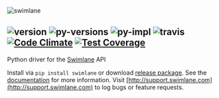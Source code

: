 ![swimlane](https://raw.githubusercontent.com/swimlane/swimlane-python/master/docs/logo.png)

![version](https://img.shields.io/pypi/v/swimlane.svg) ![py-versions](https://img.shields.io/pypi/pyversions/swimlane.svg) ![py-impl](https://img.shields.io/pypi/implementation/swimlane.svg) ![travis](https://travis-ci.org/swimlane/swimlane-python.svg?branch=master) [![Code Climate](https://codeclimate.com/github/swimlane/swimlane-python/badges/gpa.svg)](https://codeclimate.com/github/swimlane/swimlane-python) [![Test Coverage](https://codeclimate.com/github/swimlane/swimlane-python/badges/coverage.svg)](https://codeclimate.com/github/swimlane/swimlane-python/coverage)
---
Python driver for the [Swimlane](http://www.swimlane.com) API

Install via `pip install swimlane` or download [release package](https://github.com/swimlane/swimlane-python/releases).
See the  [documentation](https://swimlane.gitbooks.io/swimlane-python/content/) for more information. Visit [http://support.swimlane.com](http://support.swimlane.com) to log bugs or feature requests.
